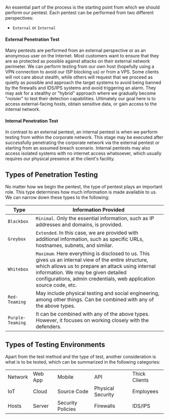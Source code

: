 
An essential part of the process is the starting point from which we should perform our pentest. Each pentest can be performed from two different perspectives:

- `External` or `Internal`

#### External Penetration Test

Many pentests are performed from an external perspective or as an anonymous user on the Internet. Most customers want to ensure that they are as protected as possible against attacks on their external network perimeter. We can perform testing from our own host (hopefully using a VPN connection to avoid our ISP blocking us) or from a VPS. Some clients will not care about stealth, while others will request that we proceed as quietly as possible and approach the target systems to avoid being banned by the firewalls and IDS/IPS systems and avoid triggering an alarm. They may ask for a stealthy or "hybrid" approach where we gradually become "noisier" to test their detection capabilities. Ultimately our goal here is to access external-facing hosts, obtain sensitive data, or gain access to the internal network.

#### Internal Penetration Test

In contrast to an external pentest, an internal pentest is when we perform testing from within the corporate network. This stage may be executed after successfully penetrating the corporate network via the external pentest or starting from an assumed breach scenario. Internal pentests may also access isolated systems with no internet access whatsoever, which usually requires our physical presence at the client's facility.

## Types of Penetration Testing

No matter how we begin the pentest, the type of pentest plays an important role. This type determines how much information is made available to us. We can narrow down these types to the following:

| **Type**         | **Information Provided**                                                                                                                                                                                                                                              |
| ---------------- | --------------------------------------------------------------------------------------------------------------------------------------------------------------------------------------------------------------------------------------------------------------------- |
| `Blackbox`       | `Minimal`. Only the essential information, such as IP addresses and domains, is provided.                                                                                                                                                                             |
| `Greybox`        | `Extended`. In this case, we are provided with additional information, such as specific URLs, hostnames, subnets, and similar.                                                                                                                                        |
| `Whitebox`       | `Maximum`. Here everything is disclosed to us. This gives us an internal view of the entire structure, which allows us to prepare an attack using internal information. We may be given detailed configurations, admin credentials, web application source code, etc. |
| `Red-Teaming`    | May include physical testing and social engineering, among other things. Can be combined with any of the above types.                                                                                                                                                 |
| `Purple-Teaming` | It can be combined with any of the above types. However, it focuses on working closely with the defenders.                                                                                                                                                            |

## Types of Testing Environments

Apart from the test method and the type of test, another consideration is what is to be tested, which can be summarized in the following categories:

| | | | | |
|---|---|---|---|---|
|Network|Web App|Mobile|API|Thick Clients|
|IoT|Cloud|Source Code|Physical Security|Employees|
|Hosts|Server|Security Policies|Firewalls|IDS/IPS|


